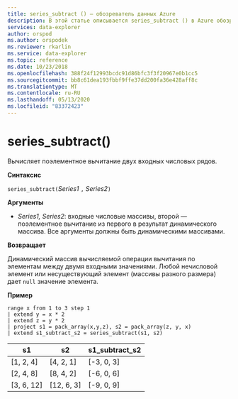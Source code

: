 ```yaml
---
title: series_subtract () — обозреватель данных Azure
description: В этой статье описывается series_subtract () в Azure обозреватель данных.
services: data-explorer
author: orspod
ms.author: orspodek
ms.reviewer: rkarlin
ms.service: data-explorer
ms.topic: reference
ms.date: 10/23/2018
ms.openlocfilehash: 388f24f12993bcdc91d86bfc3f3f20967e0b1cc5
ms.sourcegitcommit: bb8c61dea193fbbf9ffe37dd200fa36e428aff8c
ms.translationtype: MT
ms.contentlocale: ru-RU
ms.lasthandoff: 05/13/2020
ms.locfileid: "83372423"
---
```

# <a name="series_subtract"></a>series_subtract()

Вычисляет поэлементное вычитание двух входных числовых рядов.

**Синтаксис**

`series_subtract(`*Series1* `,` *Series2*`)`

**Аргументы**

* *Series1, Series2*: входные числовые массивы, второй — поэлементное вычитание из первого в результат динамического массива. Все аргументы должны быть динамическими массивами. 

**Возвращает**

Динамический массив вычисляемой операции вычитания по элементам между двумя входными значениями. Любой нечисловой элемент или несуществующий элемент (массивы разного размера) дает `null` значение элемента.

**Пример**

<!-- csl: https://help.kusto.windows.net:443/Samples -->
```kusto
range x from 1 to 3 step 1
| extend y = x * 2
| extend z = y * 2
| project s1 = pack_array(x,y,z), s2 = pack_array(z, y, x)
| extend s1_subtract_s2 = series_subtract(s1, s2)
```

|s1|s2|s1_subtract_s2|
|---|---|---|
|[1, 2, 4]|[4, 2, 1]|[-3, 0, 3]|
|[2, 4, 8]|[8, 4, 2]|[-6, 0, 6]|
|[3, 6, 12]|[12, 6, 3]|[-9, 0, 9]|
